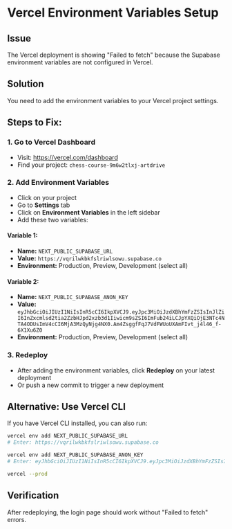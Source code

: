 # Vercel Environment Variables Setup

## Issue
The Vercel deployment is showing "Failed to fetch" because the Supabase environment variables are not configured in Vercel.

## Solution
You need to add the environment variables to your Vercel project settings.

## Steps to Fix:

### 1. Go to Vercel Dashboard
- Visit: https://vercel.com/dashboard
- Find your project: `chess-course-9m6w2tlxj-artdrive`

### 2. Add Environment Variables
- Click on your project
- Go to **Settings** tab
- Click on **Environment Variables** in the left sidebar
- Add these two variables:

#### Variable 1:
- **Name:** `NEXT_PUBLIC_SUPABASE_URL`
- **Value:** `https://vqrilwkbkfslriwlsowu.supabase.co`
- **Environment:** Production, Preview, Development (select all)

#### Variable 2:
- **Name:** `NEXT_PUBLIC_SUPABASE_ANON_KEY`
- **Value:** `eyJhbGciOiJIUzI1NiIsInR5cCI6IkpXVCJ9.eyJpc3MiOiJzdXBhYmFzZSIsInJlZiI6InZxcmlsd2tia2ZzbHJpd2xzb3d1Iiwicm9sZSI6ImFub24iLCJpYXQiOjE3NTc4NTA4ODUsImV4cCI6MjA3MzQyNjg4NX0.Am4ZsggfFqJ7VdFWUoUXAmFIvt_j4l46_f-6X1Xu6Z0`
- **Environment:** Production, Preview, Development (select all)

### 3. Redeploy
- After adding the environment variables, click **Redeploy** on your latest deployment
- Or push a new commit to trigger a new deployment

## Alternative: Use Vercel CLI
If you have Vercel CLI installed, you can also run:

```bash
vercel env add NEXT_PUBLIC_SUPABASE_URL
# Enter: https://vqrilwkbkfslriwlsowu.supabase.co

vercel env add NEXT_PUBLIC_SUPABASE_ANON_KEY
# Enter: eyJhbGciOiJIUzI1NiIsInR5cCI6IkpXVCJ9.eyJpc3MiOiJzdXBhYmFzZSIsInJlZiI6InZxcmlsd2tia2ZzbHJpd2xzb3d1Iiwicm9sZSI6ImFub24iLCJpYXQiOjE3NTc4NTA4ODUsImV4cCI6MjA3MzQyNjg4NX0.Am4ZsggfFqJ7VdFWUoUXAmFIvt_j4l46_f-6X1Xu6Z0

vercel --prod
```

## Verification
After redeploying, the login page should work without "Failed to fetch" errors.